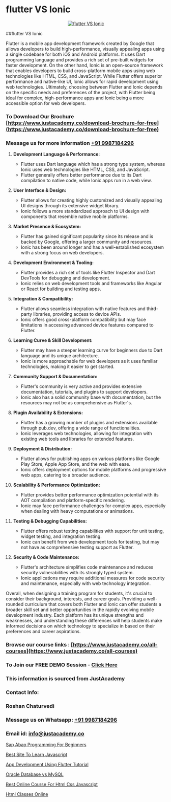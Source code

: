 # flutter VS Ionic

<p align="center">
  <a href="https://justacademy.co/course-detail/flutter-training">
    <img src="https://justacademy.co/storage2/course_image/1676635965_course_image.webp" alt="flutter VS Ionic">
  </a>
</p>
##flutter VS Ionic

Flutter is a mobile app development framework created by Google that allows developers to build high-performance, visually appealing apps using a single codebase for both iOS and Android platforms. It uses Dart programming language and provides a rich set of pre-built widgets for faster development. On the other hand, Ionic is an open-source framework that enables developers to build cross-platform mobile apps using web technologies like HTML, CSS, and JavaScript. While Flutter offers superior performance and native-like UI, Ionic allows for rapid development using web technologies. Ultimately, choosing between Flutter and Ionic depends on the specific needs and preferences of the project, with Flutter being ideal for complex, high-performance apps and Ionic being a more accessible option for web developers.
### To Download Our Brochure [https://www.justacademy.co/download-brochure-for-free](https://www.justacademy.co/download-brochure-for-free)
### Message us for more information [+91 9987184296](https://api.whatsapp.com/send?phone=919987184296)
1) **Development Language & Performance:**
   - Flutter uses Dart language which has a strong type system, whereas Ionic uses web technologies like HTML, CSS, and JavaScript.
   - Flutter generally offers better performance due to its Dart compilation to native code, while Ionic apps run in a web view.
   
2) **User Interface & Design:**
   - Flutter allows for creating highly customized and visually appealing UI designs through its extensive widget library.
   - Ionic follows a more standardized approach to UI design with components that resemble native mobile platforms.
   
3) **Market Presence & Ecosystem:**
   - Flutter has gained significant popularity since its release and is backed by Google, offering a larger community and resources.
   - Ionic has been around longer and has a well-established ecosystem with a strong focus on web developers.
   
4) **Development Environment & Tooling:**
   - Flutter provides a rich set of tools like Flutter Inspector and Dart DevTools for debugging and development.
   - Ionic relies on web development tools and frameworks like Angular or React for building and testing apps.
   
5) **Integration & Compatibility:**
   - Flutter allows seamless integration with native features and third-party libraries, providing access to device APIs.
   - Ionic offers good cross-platform compatibility but may face limitations in accessing advanced device features compared to Flutter.
   
6) **Learning Curve & Skill Development:**
   - Flutter may have a steeper learning curve for beginners due to Dart language and its unique architecture.
   - Ionic is more approachable for web developers as it uses familiar technologies, making it easier to get started.
   
7) **Community Support & Documentation:**
   - Flutter's community is very active and provides extensive documentation, tutorials, and plugins to support developers.
   - Ionic also has a solid community base with documentation, but the resources may not be as comprehensive as Flutter's.
   
8) **Plugin Availability & Extensions:**
   - Flutter has a growing number of plugins and extensions available through pub.dev, offering a wide range of functionalities.
   - Ionic leverages web technologies, allowing for integration with existing web tools and libraries for extended features.
   
9) **Deployment & Distribution:**
   - Flutter allows for publishing apps on various platforms like Google Play Store, Apple App Store, and the web with ease.
   - Ionic offers deployment options for mobile platforms and progressive web apps, catering to a broader audience.
   
10) **Scalability & Performance Optimization:**
    - Flutter provides better performance optimization potential with its AOT compilation and platform-specific rendering.
    - Ionic may face performance challenges for complex apps, especially when dealing with heavy computations or animations.
  
11) **Testing & Debugging Capabilities:**
    - Flutter offers robust testing capabilities with support for unit testing, widget testing, and integration testing.
    - Ionic can benefit from web development tools for testing, but may not have as comprehensive testing support as Flutter. 
  
12) **Security & Code Maintenance:**
    - Flutter's architecture simplifies code maintenance and reduces security vulnerabilities with its strongly typed system.
    - Ionic applications may require additional measures for code security and maintenance, especially with web technology integration.

Overall, when designing a training program for students, it's crucial to consider their background, interests, and career goals. Providing a well-rounded curriculum that covers both Flutter and Ionic can offer students a broader skill set and better opportunities in the rapidly evolving mobile development industry. Each platform has its unique strengths and weaknesses, and understanding these differences will help students make informed decisions on which technology to specialize in based on their preferences and career aspirations.

### Browse our course links : [https://www.justacademy.co/all-courses](https://www.justacademy.co/all-courses) 
### To Join our FREE DEMO Session - [Click Here](https://www.justacademy.co/register-for-course-demo)


### This information is sourced from JustAcademy
### Contact Info:
### Roshan Chaturvedi
### Message us on Whatsapp: [+91 9987184296](https://api.whatsapp.com/send?phone=919987184296)
### Email id: [info@justacademy.co](mailto:info@justacademy.co)
                
[Sap Abap Programming For Beginners](https://www.linkedin.com/pulse/sap-abap-programming-beginners-justacademy-beangaluru-gbgce?trackingId=HFXC2IDNvzG6I12sEJe9sg%3D%3D&lipi=urn%3Ali%3Apage%3Ad_flagship3_company_admin%3BdtMOk%2FoJQbqjCxIYjkJm%2FA%3D%3D)

[Best Site To Learn Javascript](https://www.linkedin.com/pulse/best-site-learn-javascript-justacademy-hyderabad-5rqyc?trackingId=2s0c4%2FrefOhLs%2BwwuoMbng%3D%3D&lipi=urn%3Ali%3Apage%3Ad_flagship3_company_admin%3BepomL552S36dZH34vwpA2w%3D%3D)

[App Development Using Flutter Tutorial](https://medium.com/@prempja40/app-development-using-flutter-tutorial-0689fb7e8dcf)

[Oracle Database vs MySQL](https://medium.com/@AkashSingh2052/oracle-database-vs-mysql-2c81cf7f69e2)

[Best Online Course For Html Css Javascript](https://justacademyin.github.io/justacademy/best-online-course-for-html-css-javascript)

[Html Classes Online](https://justacademyin.github.io/justacademy/html-classes-online)

